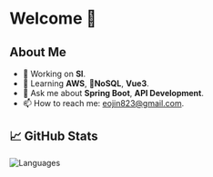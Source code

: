 # Welcome 🚀

## About Me
- 🔭 Working on **SI**.
- 🌱 Learning **AWS**, **NoSQL**, **Vue3**.
- 💬 Ask me about **Spring Boot**, **API Development**.
- 📫 How to reach me: [eojin823@gmail.com](mailto:eojin823@gmail.com).

## 📈 GitHub Stats
![Languages](https://github-readme-stats.vercel.app/api/top-langs/?username=deepria&layout=compact&theme=radical)

